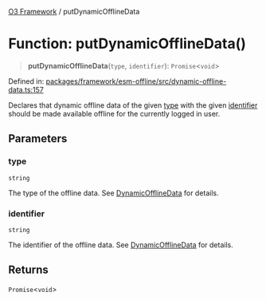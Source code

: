 [O3 Framework](../API.md) / putDynamicOfflineData

# Function: putDynamicOfflineData()

> **putDynamicOfflineData**(`type`, `identifier`): `Promise`\<`void`\>

Defined in: [packages/framework/esm-offline/src/dynamic-offline-data.ts:157](https://github.com/habeshabro/openmrs-esm-core/blob/main/packages/framework/esm-offline/src/dynamic-offline-data.ts#L157)

Declares that dynamic offline data of the given [type](#putdynamicofflinedata) with the given [identifier](#putdynamicofflinedata)
should be made available offline for the currently logged in user.

## Parameters

### type

`string`

The type of the offline data. See [DynamicOfflineData](../interfaces/DynamicOfflineData.md) for details.

### identifier

`string`

The identifier of the offline data. See [DynamicOfflineData](../interfaces/DynamicOfflineData.md) for details.

## Returns

`Promise`\<`void`\>

